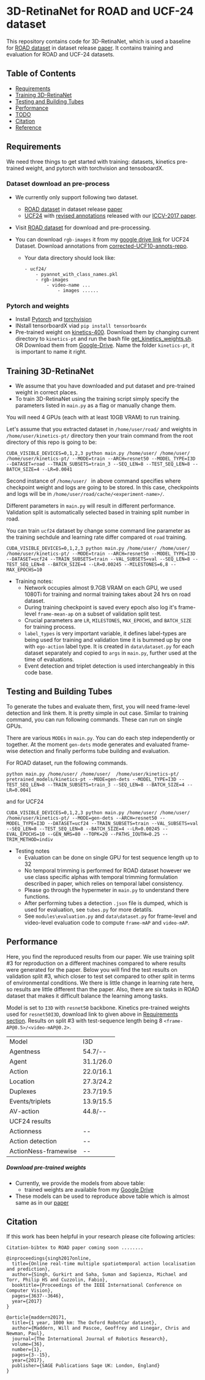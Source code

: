 # 3D-RetinaNet for ROAD and UCF-24 dataset
This repository contains code for 3D-RetinaNet, which is used a baseline for [ROAD dataset](https://github.com/gurkirt/road-dataset) in dataset release [paper](). It contains training and evaluation for ROAD and UCF-24 datasets. 



## Table of Contents
- <a href='#requirements'>Requirements</a>
- <a href='#training-3d-retinanet'>Training 3D-RetinaNet</a>
- <a href='#testing-and-building-tubes'>Testing and Building Tubes</a>
- <a href='#performance'>Performance</a>
- <a href='#todo'>TODO</a>
- <a href='#citation'>Citation</a>
- <a href='#references'>Reference</a>


## Requirements
We need three things to get started with training: datasets, kinetics pre-trained weight, and pytorch with torchvision and tensoboardX. 

### Dataset download an pre-process

- We currently only support following two dataset.
    - [ROAD dataset](https://github.com/gurkirt/road-dataset) in dataset release [paper]()
    - [UCF24](http://www.thumos.info/download.html) with [revised annotations](https://github.com/gurkirt/corrected-UCF101-Annots) released with our [ICCV-2017 paper](https://arxiv.org/pdf/1611.08563.pdf).

- Visit [ROAD dataset](https://github.com/gurkirt/road-dataset) for download and pre-processing. 
- You can download `rgb-images` it from my [google drive link](https://drive.google.com/file/d/1o2l6nYhd-0DDXGP-IPReBP4y1ffVmGSE/view?usp=sharing) for UCF24 Dataset. Download annotations from [corrected-UCF10-annots-repo](https://github.com/gurkirt/corrected-UCF101-Annots/blob/master/pyannot_with_class_names.pkl). 
    - Your data directory should look like:
        ```
        - ucf24/
            - pyannot_with_class_names.pkl
            - rgb-images
                - video-name ...
                    - images ......
        ```
### Pytorch and weights

  - Install [Pytorch](https://pytorch.org/) and [torchvision](http://pytorch.org/docs/torchvision/datasets.html)
  - INstall tensorboardX viad `pip install tensorboardx`
  - Pre-trained weight on [kinetics-400](https://deepmind.com/research/open-source/kinetics). Download them by changing current directory to `kinetics-pt` and run the bash file [get_kinetics_weights.sh](./kinetics-pt/get_kinetics_weights.sh). OR Download them from  [Google-Drive](https://drive.google.com/drive/folders/1xERCC1wa1pgcDtrZxPgDKteIQLkLByPS?usp=sharing). Name the folder `kinetics-pt`, it is important to name it right. 



## Training 3D-RetinaNet
- We assume that you have downloaded and put dataset and pre-trained weight in correct places.    
- To train 3D-RetinaNet using the training script simply specify the parameters listed in `main.py` as a flag or manually change them.

You will need 4 GPUs (each with at least 10GB VRAM) to run training.

Let's assume that you extracted dataset in `/home/user/road/` and weights in `/home/user/kinetics-pt/` directory then your train command from the root directory of this repo is going to be:

```
CUDA_VISIBLE_DEVICES=0,1,2,3 python main.py /home/user/ /home/user/  /home/user/kinetics-pt/ --MODE=train --ARCH=resnet50 --MODEL_TYPE=I3D --DATASET=road --TRAIN_SUBSETS=train_3 --SEQ_LEN=8 --TEST_SEQ_LEN=8 --BATCH_SIZE=4 --LR=0.0041
```

Second instance of `/home/user/ ` in above command specifies where checkpoint weight and logs are going to be stored. In this case, checkpoints and logs will be in `/home/user/road/cache/<experiment-name>/`.

Different parameters in `main.py` will result in different performance. Validation split is automatically selected based in training split number in road.

You can train `ucf24` dataset by change some command line parameter as the training sechdule and learning rate differ compared ot `road` training.

```
CUDA_VISIBLE_DEVICES=0,1,2,3 python main.py /home/user/ /home/user/  /home/user/kinetics-pt/ --MODE=train --ARCH=resnet50 --MODEL_TYPE=I3D --DATASET=ucf24 --TRAIN_SUBSETS=train --VAL_SUBSETS=val --SEQ_LEN=8 --TEST_SEQ_LEN=8 --BATCH_SIZE=4 --LR=0.00245 --MILESTONES=6,8 --MAX_EPOCHS=10
```

- Training notes:
  * Network occupies almost 9.7GB VRAM on each GPU, we used 1080Ti for training and normal training takes about 24 hrs on road dataset.
  * During training checkpoint is saved every epoch also log it's frame-level `frame-mean-ap` on a subset of validation split test.
  * Crucial parameters are `LR`, `MILESTONES`, `MAX_EPOCHS`, and `BATCH_SIZE` for training process.
  * `label_types` is very important variable, it defines label-types are being used for training and validation time it is bummed up by one with `ego-action` label type. It is created in `data\dataset.py` for each dataset separately and copied to `args` in `main.py`, further used at the time of evaluations.
  * Event detection and triplet detection is used interchangeably in this code base. 

## Testing and Building Tubes
To generate the tubes and evaluate them, first, you will need frame-level detection and link them. It is pretty simple in out case. Similar to training command, you can run following commands. These can run on single GPUs. 

There are various `MODEs` in `main.py`. You can do each step independently or together. At the moment `gen-dets` mode generates and evaluated frame-wise detection and finally performs tube building and evaluation.

For ROAD dataset, run the following commands.

```
python main.py /home/user/ /home/user/  /home/user/kinetics-pt/ pretrained_models/kinetics-pt --MODE=gen-dets --MODEL_TYPE=I3D --TEST_SEQ_LEN=8 --TRAIN_SUBSETS=train_3 --SEQ_LEN=8 --BATCH_SIZE=4 --LR=0.0041 
```

and for UCF24


```
CUDA_VISIBLE_DEVICES=0,1,2,3 python main.py /home/user/ /home/user/  /home/user/kinetics-pt/ --MODE=gen-dets --ARCH=resnet50 --MODEL_TYPE=I3D --DATASET=ucf24 --TRAIN_SUBSETS=train --VAL_SUBSETS=val --SEQ_LEN=8 --TEST_SEQ_LEN=8 --BATCH_SIZE=4 --LR=0.00245 --EVAL_EPOCHS=10 --GEN_NMS=80 --TOPK=20 --PATHS_IOUTH=0.25 --TRIM_METHOD=indiv
```

- Testing notes
  * Evaluation can be done on single GPU for test sequence length up to 32  
  * No temporal trimming is performed for ROAD dataset however we use class specific alphas with temporal trimming formulation described in paper, which relies on temporal label consistency. 
  * Please go through the hypermeter in `main.py` to understand there functions.
  * After performing tubes a detection `.json` file is dumped, which is used for evaluation, see `tubes.py` for more detatils.
  * See `modules\evaluation.py` and `data\dataset.py` for frame-level and video-level evaluation code to compute `frame-mAP` and `video-mAP`.


## Performance

Here, you find the reproduced  results from our paper. We use training split #3 for reproduction on a different machines compared to where results were generated for the paper. Below you will find the test results on validation split #3, which closer to test set compared to other split in terms of environmental conditions.
We there is little change in learning rate here, so results are little different than the paper. Also, there are six tasks in ROAD dataset that makes it difficult balance the learning among tasks.

Model is set to `I3D` with `resnet50` backbone. Kinetics pre-trained weights used for `resnet50I3D`, download link to given above in <a href=#requirements> Requirements section</a>. Results on split #3 with test-sequence length being 8 `<frame-AP@0.5>/<video-mAP@0.2>`. 



<table style="width:100% th">
  <tr>
    <td>Model</td>
    <td>I3D</td> 
    <!-- <td>I3D</td>
    <td>0.75</td>
    <td>0.5:0.95</td>
    <td>frame-mAP@0.5</td>
    <td>accuracy(%)</td> -->
  </tr>
  <tr>
    <td align="left">Agentness</td> 
    <td>54.7/--</td>
    <!-- <td>32.07</td>
    <td>00.85</td> 
    <td>07.26</td>
    <td> -- </td> 
    <td> -- </td> -->
  </tr>
  <tr>
    <td align="left">Agent</td> 
    <td>31.1/26.0</td>
    <!-- <td>32.07</td>
    <td>00.85</td> 
    <td>07.26</td>
    <td> -- </td> 
    <td> -- </td> -->
  </tr>
  <tr>
    <td align="left">Action</td> 
    <td>22.0/16.1</td>
    <!-- <td>36.37</td> 
    <td>07.94</td>
    <td>14.37</td>
    <td> -- </td>
    <td> -- </td> -->
  </tr>
  <tr>
    <td align="left">Location</td> 
    <td>27.3/24.2</td>
    <!-- <td>43.00</td> 
    <td>14.10</td>
    <td>19.20</td>
    <td> -- </td>
    <td> -- </td> -->
  </tr>
  <tr>
    <td align="left">Duplexes </td> 
    <td>23.7/19.5</td>
    <!-- <td>46.30</td>
    <td>15.00</td> 
    <td>20.40</td>
    <td> -- </td>
    <td> 91.12 </td>   -->
  </tr>
  <tr>
    <td align="left">Events/triplets </td> 
    <td>13.9/15.5</td>
    <!-- <td>40.59</td>
    <td>14.06</td>
    <td>18.48</td>
    <td>64.96</td>
    <td>89.78</td> -->
  </tr>
  <tr>
    <td align="left">AV-action</td> 
    <td>44.8/--</td>
    <!-- <td>15.86</td>
    <td>00.20</td>
    <td>03.66</td>
    <td>22.91</td>
    <td>73.08</td> -->
  </tr>
  <tr>
    <td align="left">UCF24 results</td> 
    <td></td>
    <!-- <td>31.80</td>
    <td>02.83</td>
    <td>11.42</td>
    <td>47.26</td>
    <td>85.49</td> -->
  </tr>
  <tr>
    <td align="left">Actionness</td> 
    <td>--</td>
    <!-- <td>39.95</td>
    <td>11.36</td>
    <td>17.47</td>
    <td>65.66</td>
    <td>89.78</td> -->
  </tr>
  <tr>
    <td align="left">Action detection</td> 
    <td>--</td>
    <!-- <td>42.08</td>
    <td>12.45</td>
    <td>18.40</td>
    <td>61.82</td>
    <td>90.55</td> -->
  </tr>
  <tr>
    <td align="left">ActionNess-framewise</td> 
    <td>--</td>
    <!-- <td>43.19</td>
    <td>13.05</td>
    <td>18.87</td>
    <td>64.35</td>
    <td>91.54</td> -->
  </tr>
</table>


##### Download pre-trained weights
- Currently, we provide the models from above table: 
    * trained weights are available from my [Google Drive](https://drive.google.com/drive/folders/1tOwQtQD3HWiTTp_ZgPCEWd4W-UKiglbt?usp=sharing)   
- These models can be used to reproduce above table which is almost same as in our [paper](#) 

## Citation
If this work has been helpful in your research please cite following articles:

    Citation-bibtex to ROAD paper coming soon ........

    @inproceedings{singh2017online,
      title={Online real-time multiple spatiotemporal action localisation and prediction},
      author={Singh, Gurkirt and Saha, Suman and Sapienza, Michael and Torr, Philip HS and Cuzzolin, Fabio},
      booktitle={Proceedings of the IEEE International Conference on Computer Vision},
      pages={3637--3646},
      year={2017}
    }

    @article{maddern20171,
      title={1 year, 1000 km: The Oxford RobotCar dataset},
      author={Maddern, Will and Pascoe, Geoffrey and Linegar, Chris and Newman, Paul},
      journal={The International Journal of Robotics Research},
      volume={36},
      number={1},
      pages={3--15},
      year={2017},
      publisher={SAGE Publications Sage UK: London, England}
    }

